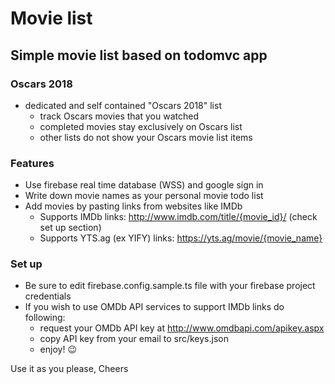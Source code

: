 # Movie list
## Simple movie list based on todomvc app

### Oscars 2018
 - dedicated and self contained "Oscars 2018" list
    - track Oscars movies that you watched
    - completed movies stay exclusively on Oscars list
    - other lists do not show your Oscars movie list items

### Features
 - Use firebase real time database (WSS) and google sign in
 - Write down movie names as your personal movie todo list
 - Add movies by pasting links from websites like IMDb
     - Supports IMDb links: http://www.imdb.com/title/{movie_id}/ (check set up section)
     - Supports YTS.ag (ex YIFY) links: https://yts.ag/movie/{movie_name}

### Set up
 - Be sure to edit firebase.config.sample.ts file with your firebase project credentials
 - If you wish to use OMDb API services to support IMDb links do following:
    - request your OMDb API key at http://www.omdbapi.com/apikey.aspx
    - copy API key from your email to src/keys.json
    - enjoy! :wink:

Use it as you please,
Cheers
